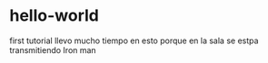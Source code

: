 # hello-world
first tutorial
llevo mucho tiempo en esto porque en la sala se estpa transmitiendo Iron man
